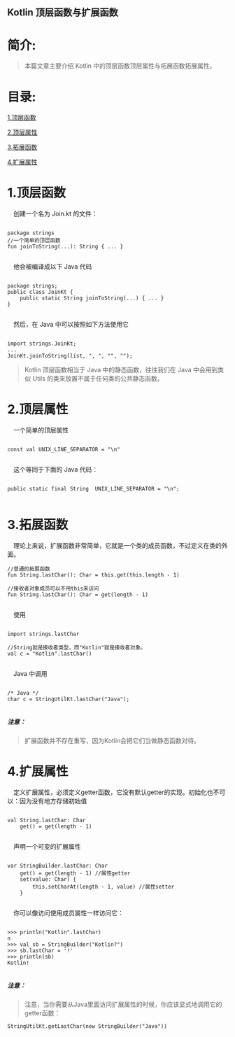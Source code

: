 Kotlin 顶层函数与扩展函数
-------------

# 简介:
> 本篇文章主要介绍 Kotlin 中的顶层函数顶层属性与拓展函数拓展属性。

# 目录:
[1.顶层函数](#1)

[2.顶层属性](#2)

[3.拓展函数](#3)

[4.扩展属性](#3)


# <span id = "1">**1.顶层函数**</span>



&ensp;&ensp;创建一个名为 Join.kt 的文件：

```

package strings
//一个简单的顶层函数
fun joinToString(...): String { ... }


```

&ensp;&ensp;他会被编译成以下 Java 代码

```

package strings;
public class JoinKt {
    public static String joinToString(...) { ... }
}


```

&ensp;&ensp;然后，在 Java 中可以按照如下方法使用它

```

import strings.JoinKt;
...
JoinKt.joinToString(list, ", ", "", "");

```

> Kotlin 顶层函数相当于 Java 中的静态函数，往往我们在 Java 中会用到类似 Utils 的类来放置不属于任何类的公共静态函数。



# <span id = "2">**2.顶层属性**</span>

&ensp;&ensp;一个简单的顶层属性

```

const val UNIX_LINE_SEPARATOR = "\n"


```

&ensp;&ensp;这个等同于下面的 Java 代码：

```

public static final String  UNIX_LINE_SEPARATOR = "\n";


```



# <span id = "3">**3.拓展函数**</span>



&ensp;&ensp;理论上来说，扩展函数非常简单，它就是一个类的成员函数，不过定义在类的外面。

```
//普通的拓展函数
fun String.lastChar(): Char = this.get(this.length - 1)

//接收者对象成员可以不用this来访问
fun String.lastChar(): Char = get(length - 1) 


```

&ensp;&ensp;使用

```

import strings.lastChar

//String就是接收者类型，而"Kotlin"就是接收者对象。
val c = "Kotlin".lastChar()


```


&ensp;&ensp;Java 中调用

```

/* Java */
char c = StringUtilKt.lastChar("Java");


```

##### 注意：
> 扩展函数并不存在重写，因为Kotlin会把它们当做静态函数对待。



# <span id = "4">**4.扩展属性**</span>


&ensp;&ensp;定义扩展属性，必须定义getter函数，它没有默认getter的实现。初始化也不可以：因为没有地方存储初始值


```

val String.lastChar: Char
    get() = get(length - 1)


```


&ensp;&ensp;声明一个可变的扩展属性


```

var StringBuilder.lastChar: Char
    get() = get(length - 1) //属性getter
    set(value: Char) {
        this.setCharAt(length - 1, value) //属性setter
    }


```



&ensp;&ensp;你可以像访问使用成员属性一样访问它：


```

>>> println("Kotlin".lastChar)
n
>>> val sb = StringBuilder("Kotlin?")
>>> sb.lastChar = '!'
>>> println(sb)
Kotlin!


```


##### 注意：

> 注意，当你需要从Java里面访问扩展属性的时候，你应该显式地调用它的getter函数：

```
StringUtilKt.getLastChar(new StringBuilder("Java"))

```

